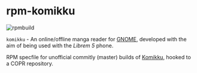 # rpm-komikku

![rpmbuild](https://copr.fedorainfracloud.org/coprs/rivenirvana/komikku/package/komikku/status_image/last_build.png)

`komikku` - An online/offline manga reader for [GNOME](https://www.gnome.org), developed with the aim of being used with the *Librem 5* phone.

RPM specfile for unofficial commitly (master) builds of [Komikku](https://gitlab.com/valos/Komikku), hooked to a COPR repository.
